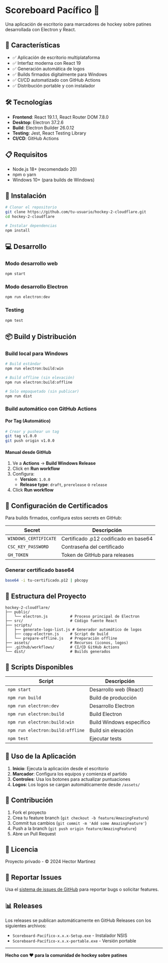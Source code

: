 # Scoreboard Pacífico 🏒

Una aplicación de escritorio para marcadores de hockey sobre patines desarrollada con Electron y React.

## 🚀 Características

- ✅ Aplicación de escritorio multiplataforma
- ✅ Interfaz moderna con React 19
- ✅ Generación automática de logos
- ✅ Builds firmados digitalmente para Windows
- ✅ CI/CD automatizado con GitHub Actions
- ✅ Distribución portable y con instalador

## 🛠️ Tecnologías

- **Frontend**: React 19.1.1, React Router DOM 7.8.0
- **Desktop**: Electron 37.2.6
- **Build**: Electron Builder 26.0.12
- **Testing**: Jest, React Testing Library
- **CI/CD**: GitHub Actions

## 📋 Requisitos

- Node.js 18+ (recomendado 20)
- npm o yarn
- Windows 10+ (para builds de Windows)

## 🚀 Instalación

```bash
# Clonar el repositorio
git clone https://github.com/tu-usuario/hockey-2-cloudflare.git
cd hockey-2-cloudflare

# Instalar dependencias
npm install
```

## 💻 Desarrollo

### Modo desarrollo web
```bash
npm start
```

### Modo desarrollo Electron
```bash
npm run electron:dev
```

### Testing
```bash
npm test
```

## 📦 Build y Distribución

### Build local para Windows
```bash
# Build estándar
npm run electron:build:win

# Build offline (sin elevación)
npm run electron:build:offline

# Solo empaquetado (sin publicar)
npm run dist
```

### Build automático con GitHub Actions

#### Por Tag (Automático)
```bash
# Crear y pushear un tag
git tag v1.0.0
git push origin v1.0.0
```

#### Manual desde GitHub
1. Ve a **Actions** → **Build Windows Release**
2. Click en **Run workflow**
3. Configura:
   - **Version**: `1.0.0`
   - **Release type**: `draft`, `prerelease` o `release`
4. Click **Run workflow**

## 🔐 Configuración de Certificados

Para builds firmados, configura estos secrets en GitHub:

| Secret | Descripción |
|--------|-------------|
| `WINDOWS_CERTIFICATE` | Certificado .p12 codificado en base64 |
| `CSC_KEY_PASSWORD` | Contraseña del certificado |
| `GH_TOKEN` | Token de GitHub para releases |

### Generar certificado base64
```bash
base64 -i tu-certificado.p12 | pbcopy
```

## 📁 Estructura del Proyecto

```
hockey-2-cloudflare/
├── public/
│   └── electron.js          # Proceso principal de Electron
├── src/                     # Código fuente React
├── scripts/
│   ├── generate-logo-list.js # Generador automático de logos
│   ├── copy-electron.js     # Script de build
│   └── prepare-offline.js   # Preparación offline
├── assets/                  # Recursos (iconos, logos)
├── .github/workflows/       # CI/CD GitHub Actions
└── dist/                    # Builds generados
```

## 🎯 Scripts Disponibles

| Script | Descripción |
|--------|-------------|
| `npm start` | Desarrollo web (React) |
| `npm run build` | Build de producción |
| `npm run electron:dev` | Desarrollo Electron |
| `npm run electron:build` | Build Electron |
| `npm run electron:build:win` | Build Windows específico |
| `npm run electron:build:offline` | Build sin elevación |
| `npm test` | Ejecutar tests |

## 🏒 Uso de la Aplicación

1. **Inicio**: Ejecuta la aplicación desde el escritorio
2. **Marcador**: Configura los equipos y comienza el partido
3. **Controles**: Usa los botones para actualizar puntuaciones
4. **Logos**: Los logos se cargan automáticamente desde `/assets/`

## 🤝 Contribución

1. Fork el proyecto
2. Crea tu feature branch (`git checkout -b feature/AmazingFeature`)
3. Commit tus cambios (`git commit -m 'Add some AmazingFeature'`)
4. Push a la branch (`git push origin feature/AmazingFeature`)
5. Abre un Pull Request

## 📝 Licencia

Proyecto privado - © 2024 Hector Martinez

## 🐛 Reportar Issues

Usa el [sistema de issues de GitHub](https://github.com/tu-usuario/hockey-2-cloudflare/issues) para reportar bugs o solicitar features.

## 📊 Releases

Los releases se publican automáticamente en GitHub Releases con los siguientes archivos:

- `Scoreboard-Pacífico-x.x.x-Setup.exe` - Instalador NSIS
- `Scoreboard-Pacífico-x.x.x-portable.exe` - Versión portable

---

**Hecho con ❤️ para la comunidad de hockey sobre patines**
